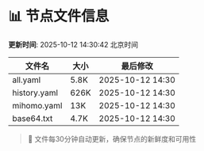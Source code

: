 # 📊 节点文件信息

**更新时间**: 2025-10-12 14:30:42 北京时间

| 文件名 | 大小 | 最后修改 |
|--------|------|----------|
| all.yaml | 5.8K | 2025-10-12 14:30 |
| history.yaml | 626K | 2025-10-12 14:30 |
| mihomo.yaml | 13K | 2025-10-12 14:30 |
| base64.txt | 4.7K | 2025-10-12 14:30 |

> 🔄 文件每30分钟自动更新，确保节点的新鲜度和可用性
